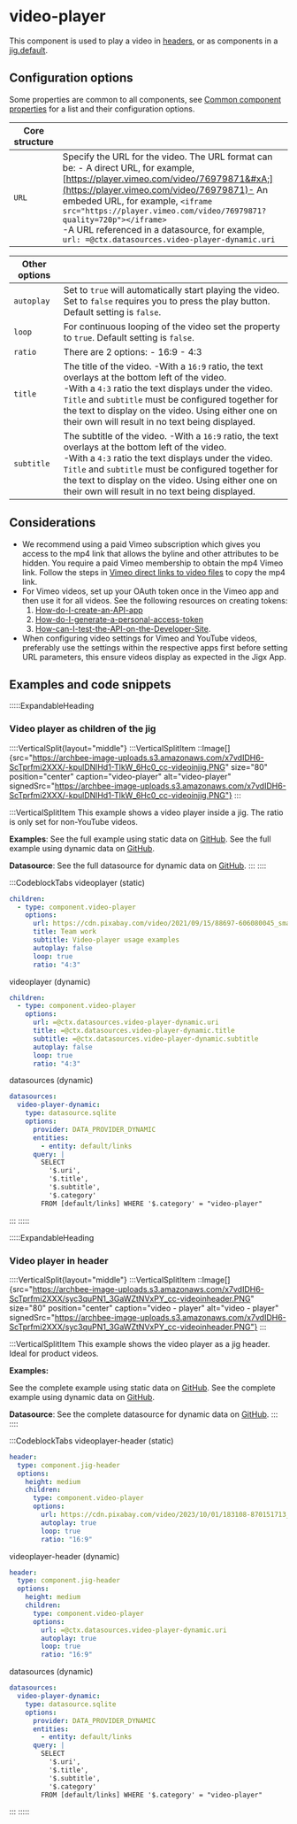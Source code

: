 # video-player

This component is used to play a video in [headers](./jig-header.md), or as components in a [jig.default](<./../Jig Types/jig_default.md>).

## Configuration options

Some properties are common to all components, see [Common component properties](docId\:LLnTD-rxe8FmH7WpC5cZb) for a list and their configuration options.

| **Core structure** |                                                                                                                                                                                                                                                                                                                                                                                                             |
| ------------------ | ----------------------------------------------------------------------------------------------------------------------------------------------------------------------------------------------------------------------------------------------------------------------------------------------------------------------------------------------------------------------------------------------------------- |
| `URL`              | Specify the URL for the video. The URL format can be:&#xA;- A direct URL, for example, [https://player.vimeo.com/video/76979871&#xA;](https://player.vimeo.com/video/76979871)- An embeded URL, for example,&#xA;`<iframe src="https://player.vimeo.com/video/76979871?quality=720p"></iframe>`<br />-A URL referenced in a datasource, for example, &#xA;`url: =@ctx.datasources.video-player-dynamic.uri` |

| **Other options** |                                                                                                                                                                                                                                                                                                                                          |
| ----------------- | ---------------------------------------------------------------------------------------------------------------------------------------------------------------------------------------------------------------------------------------------------------------------------------------------------------------------------------------- |
| `autoplay`        | Set to `true` will automatically start playing the video. Set to `false` requires you to press the play button. Default setting is `false`.                                                                                                                                                                                              |
| `loop`            | For continuous looping of the video set the property to `true`. Default setting is `false`.                                                                                                                                                                                                                                              |
| `ratio`           | There are 2 options:&#xA;- 16:9&#xA;- 4:3                                                                                                                                                                                                                                                                                                |
| `title`           | The title of the video.&#xA;-With a `16:9` ratio, the text overlays at the bottom left of the video. <br />-With a `4:3` ratio the text displays under the video.&#xA;`Title` and `subtitle` must be configured together for the text to display on the video. Using either one on their own will result in no text being displayed.     |
| `subtitle`        | The subtitle of the video. &#xA;-With a `16:9` ratio, the text overlays at the bottom left of the video. <br />-With a `4:3` ratio the text displays under the video.&#xA;`Title` and `subtitle` must be configured together for the text to display on the video. Using either one on their own will result in no text being displayed. |

## Considerations

- We recommend using a paid Vimeo subscription which gives you access to the mp4 link that allows the byline and other attributes to be hidden. You require a paid Vimeo membership to obtain the mp4 Vimeo link. Follow the steps in [Vimeo direct links to video files](https://help.vimeo.com/hc/en-us/articles/12426150952593-Direct-links-to-video-files) to copy the mp4 link.
- For Vimeo videos, set up your OAuth token once in the Vimeo app and then use it for all videos. See the following resources on creating tokens:
  1. [How-do-I-create-an-API-app](https://help.vimeo.com/hc/en-us/articles/12427832381457-How-do-I-create-an-API-app)
  2. [How-do-I-generate-a-personal-access-token](https://help.vimeo.com/hc/en-us/articles/12427789081745-How-do-I-generate-a-personal-access-token#:~\:text=Go%20to%20your%20Apps%20page,metadata%20public%20on%20vimeo.com.)
  3. [How-can-I-test-the-API-on-the-Developer-Site](https://help.vimeo.com/hc/en-us/articles/12427789133201-How-can-I-test-the-API-on-the-Developer-Site).
- When configuring video settings for Vimeo and YouTube videos, preferably use the settings within the respective apps first before setting URL parameters, this ensure videos display as expected in the Jigx App.

## Examples and code snippets

:::::ExpandableHeading
### Video player as children of the jig

::::VerticalSplit{layout="middle"}
:::VerticalSplitItem
::Image[]{src="https://archbee-image-uploads.s3.amazonaws.com/x7vdIDH6-ScTprfmi2XXX/-kpulDNlHd1-TlkW_6Hc0_cc-videoinjig.PNG" size="80" position="center" caption="video-player" alt="video-player" signedSrc="https://archbee-image-uploads.s3.amazonaws.com/x7vdIDH6-ScTprfmi2XXX/-kpulDNlHd1-TlkW_6Hc0_cc-videoinjig.PNG"}
:::

:::VerticalSplitItem
This example shows a video player inside a jig. The ratio is only set for non-YouTube videos.

**Examples**:
See the full example using static data on [GitHub](https://github.com/jigx-com/jigx-samples/blob/main/quickstart/jigx-samples/jigs/jigx-components/video-player/static-data/video-player-in-jig/video-player-in-jig.jigx).
See the full example using dynamic data on [GitHub](https://github.com/jigx-com/jigx-samples/blob/main/quickstart/jigx-samples/jigs/jigx-components/video-player/dynamic-data/video-player-in-jig/video-player-jig-dynamic.jigx).

**Datasource**:
See the full datasource for dynamic data on [GitHub](https://github.com/jigx-com/jigx-samples/blob/main/quickstart/jigx-samples/datasources/adhoc-components/video-player-dynamic.jigx).
:::
::::

:::CodeblockTabs
videoplayer (static)

```yaml
children:
  - type: component.video-player
    options:
      url: https://cdn.pixabay.com/video/2021/09/15/88697-606080045_small.mp4
      title: Team work
      subtitle: Video-player usage examples
      autoplay: false
      loop: true
      ratio: "4:3"
```

videoplayer (dynamic)

```yaml
children:
  - type: component.video-player
    options:
      url: =@ctx.datasources.video-player-dynamic.uri
      title: =@ctx.datasources.video-player-dynamic.title
      subtitle: =@ctx.datasources.video-player-dynamic.subtitle
      autoplay: false
      loop: true
      ratio: "4:3"
```

datasources (dynamic)

```yaml
datasources:
  video-player-dynamic:
    type: datasource.sqlite
    options:
      provider: DATA_PROVIDER_DYNAMIC
      entities:
        - entity: default/links
      query: |
        SELECT
          '$.uri',
          '$.title',
          '$.subtitle',
          '$.category'
        FROM [default/links] WHERE '$.category' = "video-player"
```
:::
:::::

:::::ExpandableHeading
### Video player in header

::::VerticalSplit{layout="middle"}
:::VerticalSplitItem
::Image[]{src="https://archbee-image-uploads.s3.amazonaws.com/x7vdIDH6-ScTprfmi2XXX/syc3quPN1_3GaWZtNVxPY_cc-videoinheader.PNG" size="80" position="center" caption="video - player" alt="video - player" signedSrc="https://archbee-image-uploads.s3.amazonaws.com/x7vdIDH6-ScTprfmi2XXX/syc3quPN1_3GaWZtNVxPY_cc-videoinheader.PNG"}
:::

:::VerticalSplitItem
This example shows the video player as a jig header. Ideal for product videos.

**Examples:**

See the complete example using static data on [GitHub](https://github.com/jigx-com/jigx-samples/blob/main/quickstart/jigx-samples/jigs/jigx-components/video-player/static-data/video-player-in-header/video-player-in-header.jigx).
See the complete example using dynamic data on [GitHub](https://github.com/jigx-com/jigx-samples/blob/main/quickstart/jigx-samples/jigs/jigx-components/video-player/dynamic-data/video-player-in-header/video-player-header-dynamic.jigx).

**Datasource**:
See the complete datasource for dynamic data on [GitHub](https://github.com/jigx-com/jigx-samples/blob/main/samples/jigx-samples/datasources/adhoc-components/video-player-dynamic.jigx).
:::
::::

:::CodeblockTabs
videoplayer-header (static)

```yaml
header:
  type: component.jig-header
  options:
    height: medium
    children:
      type: component.video-player
      options:
        url: https://cdn.pixabay.com/video/2023/10/01/183108-870151713_small.mp4
        autoplay: true
        loop: true
        ratio: "16:9"
```

videoplayer-header (dynamic)

```yaml
header:
  type: component.jig-header
  options:
    height: medium
    children:
      type: component.video-player
      options:
        url: =@ctx.datasources.video-player-dynamic.uri
        autoplay: true
        loop: true
        ratio: "16:9"
```

datasources (dynamic)

```yaml
datasources:
  video-player-dynamic:
    type: datasource.sqlite
    options:
      provider: DATA_PROVIDER_DYNAMIC
      entities:
        - entity: default/links
      query: |
        SELECT
          '$.uri',
          '$.title',
          '$.subtitle',
          '$.category'
        FROM [default/links] WHERE '$.category' = "video-player"
```
:::
:::::

